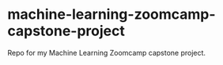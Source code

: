 # machine-learning-zoomcamp-capstone-project
Repo for my Machine Learning Zoomcamp capstone project.
